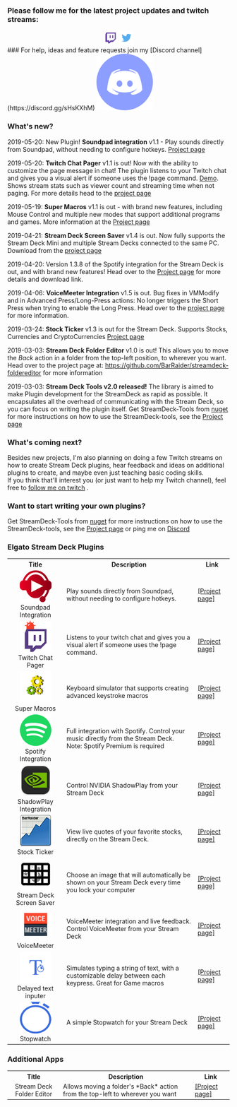 ### Please follow me for the latest project updates and twitch streams:  
<div align="center">
<a href="https://www.twitch.tv/barraider/" alt="@BarRaider"><img src="/images/twitch.png" height="32" width="32"/></a> 
<a href="https://twitter.com/realBarRaider" alt="@realBarRaider"><img src="/images/brtwit.png" height="32" width="32"/></a> 
</div>
### For help, ideas and feature requests join my [Discord channel](https://discord.gg/sHsKXhM) <a href="https://discord.gg/sHsKXhM"><img src="/images/discord.png" class="discord-img"></a>

### What's new?
2019-05-20: New Plugin! **Soundpad integration** v1.1 - Play sounds directly from Soundpad, without needing to configure hotkeys. [Project page](https://github.com/BarRaider/streamdeck-soundpad) 

2019-05-20: **Twitch Chat Pager** v1.1 is out! Now with the ability to customize the page message in chat! The plugin listens to your Twitch chat and gives you a visual alert if someone uses the !page command. [Demo](https://streamable.com/1wxjh). Shows stream stats such as viewer count and streaming time when not paging. For more details head to the [project page](/chatpager)

2019-05-19: **Super Macros** v1.1 is out - with brand new features, including Mouse Control and multiple new modes that support additional programs and games. More information at the [Project page](https://github.com/BarRaider/streamdeck-supermacro/blob/master/README.md)

2019-04-21: **Stream Deck Screen Saver** v1.4 is out. Now fully supports the Stream Deck Mini and multiple Stream Decks connected to the same PC. Download from the [project page](/sdscreensaver)

2019-04-20: Version 1.3.8 of the <span class="spotify-title">Spotify integration for the Stream Deck</span> is out, and with brand new features!
Head over to the <a href="/spotify">Project page</a> for more details and download link.

2019-04-06: **VoiceMeeter Integration** v1.5 is out. Bug fixes in VMModify and in Advanced Press/Long-Press actions: No longer triggers the Short Press when trying to enable the Long Press. Head over to the [project page](https://github.com/BarRaider/streamdeck-voicemeeter) for more information.

2019-03-24: **Stock Ticker** v1.3 is out for the Stream Deck. Supports Stocks, Currencies and CryptoCurrencies [Project page](https://github.com/BarRaider/streamdeck-stockticker) 

2019-03-03: **Stream Deck Folder Editor** v1.0 is out! This allows you to move the *Back* action in a folder from the top-left position, to wherever you want.
Head over to the project page at: <a href="https://github.com/BarRaider/streamdeck-foldereditor">https://github.com/BarRaider/streamdeck-foldereditor</a> for more information

2019-03-03: **Stream Deck Tools v2.0 released!** The library is aimed to make Plugin development for the StreamDeck as rapid as possible. It encapsulates all the overhead of communicating with the Stream Deck, so you can focus on writing the plugin itself. Get StreamDeck-Tools from [nuget](https://www.nuget.org/packages/StreamDeck-Tools/) for more instructions on how to use the StreamDeck-tools, see the [Project page](https://github.com/BarRaider/streamdeck-tools)

### What's coming next?
Besides new projects, I'm also planning on  doing a few Twitch streams on how to create Stream Deck plugins, hear feedback and ideas on additional plugins to create, and maybe even just teaching basic coding skills.   
If you think that'll interest you (or just want to help my Twitch channel), feel free to [follow me on twitch](https://m.twitch.tv/barraider) .

### Want to start writing your own plugins? 
Get StreamDeck-Tools from [nuget](https://www.nuget.org/packages/StreamDeck-Tools/) for more instructions on how to use the StreamDeck-tools, see the [Project page](https://github.com/BarRaider/streamdeck-tools) or ping me on [Discord](https://discord.gg/sHsKXhM)

### Elgato Stream Deck Plugins

<table id="plugins">
  <tbody>
    <tr>
      <th align="center">Title</th>
      <th align="center">Description</th>
      <th align="center">Link</th>
    </tr>
	<tr>
      <td align="center"><img src="/images/soundpad.png"><br/>Soundpad Integration</td>
      <td>Play sounds directly from Soundpad, without needing to configure hotkeys.</td>
      <td><a href="https://github.com/BarRaider/streamdeck-soundpad/blob/master/README.md">[Project page]</a></td>
    </tr>
	<tr>
      <td align="center"><img src="/images/chatpage.png"><br/>Twitch Chat Pager</td>
      <td>Listens to your twitch chat and gives you a visual alert if someone uses the !page command.</td>
      <td><a href="/chatpager">[Project page]</a></td>
    </tr>
	<tr>
      <td align="center"><img src="/images/supermacro.png"><br/>Super Macros</td>
      <td>Keyboard simulator that supports creating advanced keystroke macros</td>
      <td><a href="https://github.com/BarRaider/streamdeck-supermacro/blob/master/README.md">[Project page]</a></td>
    </tr>
	<tr>
      <td align="center"><img src="/images/spot.png"><br/>Spotify Integration</td>
      <td>Full integration with Spotify. Control your music directly from the Stream Deck.<br/>Note: Spotify Premium is required	</td>
      <td><a href="/spotify">[Project page]</a></td>
    </tr>
	<tr>
      <td align="center"><img src="/images/shadowplay.png"><br/>ShadowPlay Integration</td>
      <td>Control NVIDIA ShadowPlay from your Stream Deck</td>
      <td><a href="https://github.com/BarRaider/streamdeck-shadowplay/blob/master/README.md">[Project page]</a></td>
    </tr>
    <tr>
      <td align="center"><img src="/images/stock.png"><br/>Stock Ticker</td>
      <td>View live quotes of your favorite stocks, directly on the Stream Deck.</td>
      <td><a href="https://github.com/BarRaider/streamdeck-stockticker">[Project page]</a></td>
    </tr>
    <tr>
      <td align="center"><img src="/images/ssaver.png"><br/>Stream Deck Screen Saver</td>
      <td>Choose an image that will automatically be shown on your Stream Deck every time you lock your computer</td>
      <td><a href="/sdscreensaver">[Project page]</a></td>
    </tr>
	 <tr>
      <td align="center"><img src="/images/vm.png"><br/>VoiceMeeter</td>
      <td>VoiceMeeter integration and live feedback. Control VoiceMeeter from your Stream Deck</td>
      <td><a href="https://github.com/BarRaider/streamdeck-voicemeeter">[Project page]</a></td>
    </tr>
	<tr>
      <td align="center"><img src="/images/dtext.png"><br/>Delayed text inputer</td>
      <td>Simulates typing a string of text, with a customizable delay between each keypress. Great for Game macros</td>
      <td><a href="https://github.com/BarRaider/streamdeck-delayedtext">[Project page]</a></td>
    </tr>
	<tr>
      <td align="center"><img src="/images/swatch.png"><br/>Stopwatch</td>
      <td>A simple Stopwatch for your Stream Deck</td>
      <td><a href="https://github.com/BarRaider/streamdeck-stopwatch">[Project page]</a></td>
    </tr>
  </tbody>
</table>

### Additional Apps

<table id="apps">
  <tbody>
    <tr>
      <th align="center">Title</th>
      <th align="center">Description</th>
      <th align="center">Link</th>
    </tr>
	<tr>
      <td align="center">Stream Deck Folder Editor</td>
      <td>Allows moving a folder's *Back* action from the top-left to wherever you want</td>
      <td><a href="https://github.com/BarRaider/streamdeck-foldereditor">[Project page]</a></td>
    </tr>
  </tbody>
</table>
